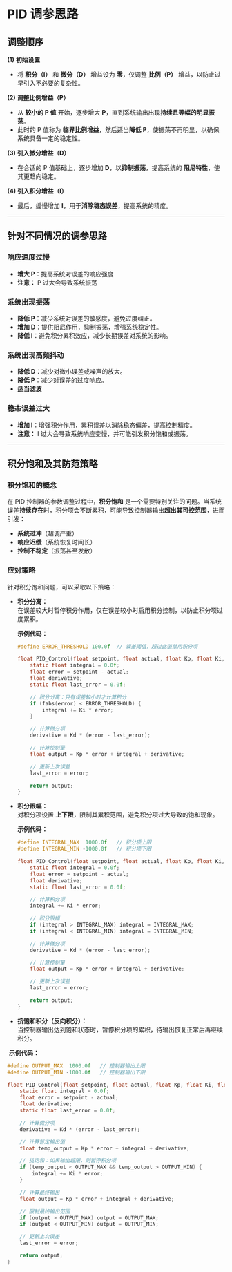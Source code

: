 # PID 调参思路

## 调整顺序


 **(1) 初始设置**

- 将 **积分（I）** 和 **微分（D）** 增益设为 **零**，仅调整 **比例（P）** 增益，以防止过早引入不必要的复杂性。

 **(2) 调整比例增益（P）**
- 从 **较小的 P 值** 开始，逐步增大 **P**，直到系统输出出现**持续且等幅的明显振荡**。
- 此时的 P 值称为 **临界比例增益**，然后适当**降低 P**，使振荡不再明显，以确保系统具备一定的稳定性。

 **(3) 引入微分增益（D）**
- 在合适的 P 值基础上，逐步增加 **D**，以**抑制振荡**，提高系统的 **阻尼特性**，使其更趋向稳定。

 **(4) 引入积分增益（I）**
- 最后，缓慢增加 **I**，用于**消除稳态误差**，提高系统的精度。

---

## **针对不同情况的调参思路**


 ### **响应速度过慢**
- **增大 P**：提高系统对误差的响应强度
- **注意：** P 过大会导致系统振荡

### **系统出现振荡**
- **降低 P**：减少系统对误差的敏感度，避免过度纠正。
- **增加 D**：提供阻尼作用，抑制振荡，增强系统稳定性。
- **降低 I**：避免积分累积效应，减少长期误差对系统的影响。

### 系统出现高频抖动

- **降低 D**：减少对微小误差或噪声的放大。
- **降低 P**：减少对误差的过度响应。
- **适当滤波**

### **稳态误差过大**
- **增加 I**：增强积分作用，累积误差以消除稳态偏差，提高控制精度。
- **注意：** I 过大会导致系统响应变慢，并可能引发积分饱和或振荡。

---

## 积分饱和及其防范策略

### **积分饱和的概念**

在 PID 控制器的参数调整过程中，**积分饱和** 是一个需要特别关注的问题。当系统误差**持续存在**时，积分项会不断累积，可能导致控制器输出**超出其可控范围**，进而引发：
- **系统过冲**（超调严重）
- **响应迟缓**（系统恢复时间长）
- **控制不稳定**（振荡甚至发散）

### **应对策略**
针对积分饱和问题，可以采取以下策略：

- **积分分离：**  
  在误差较大时暂停积分作用，仅在误差较小时启用积分控制，以防止积分项过度累积。

   **示例代码：**

    ```c
    #define ERROR_THRESHOLD 100.0f  // 误差阈值，超过此值禁用积分项
  
    float PID_Control(float setpoint, float actual, float Kp, float Ki, float Kd) {
        static float integral = 0.0f;
        float error = setpoint - actual;
        float derivative;
        static float last_error = 0.0f;
  
        // 积分分离：只有误差较小时才计算积分
        if (fabs(error) < ERROR_THRESHOLD) {
            integral += Ki * error;
        }
  
        // 计算微分项
        derivative = Kd * (error - last_error);
  
        // 计算控制量
        float output = Kp * error + integral + derivative;
  
        // 更新上次误差
        last_error = error;
  
        return output;
    }
    ```

- **积分限幅：**  
  对积分项设置 **上下限**，限制其累积范围，避免积分项过大导致的饱和现象。

	**示例代码：**

    ```c
    #define INTEGRAL_MAX  1000.0f   // 积分项上限
    #define INTEGRAL_MIN -1000.0f   // 积分项下限
    
    float PID_Control(float setpoint, float actual, float Kp, float Ki, float Kd) {
        static float integral = 0.0f;
        float error = setpoint - actual;
        float derivative;
        static float last_error = 0.0f;
    
        // 计算积分项
        integral += Ki * error;
    
        // 积分限幅
        if (integral > INTEGRAL_MAX) integral = INTEGRAL_MAX;
        if (integral < INTEGRAL_MIN) integral = INTEGRAL_MIN;
    
        // 计算微分项
        derivative = Kd * (error - last_error);
    
        // 计算控制量
        float output = Kp * error + integral + derivative;
    
        // 更新上次误差
        last_error = error;
    
        return output;
    }
    
    ```



- **抗饱和积分（反向积分）：**  
  当控制器输出达到饱和状态时，暂停积分项的累积，待输出恢复正常后再继续积分。

​	**示例代码：**

```c
#define OUTPUT_MAX  1000.0f   // 控制器输出上限
#define OUTPUT_MIN -1000.0f   // 控制器输出下限

float PID_Control(float setpoint, float actual, float Kp, float Ki, float Kd) {
    static float integral = 0.0f;
    float error = setpoint - actual;
    float derivative;
    static float last_error = 0.0f;

    // 计算微分项
    derivative = Kd * (error - last_error);

    // 计算暂定输出值
    float temp_output = Kp * error + integral + derivative;

    // 抗饱和：如果输出超限，则暂停积分项
    if (temp_output < OUTPUT_MAX && temp_output > OUTPUT_MIN) {
        integral += Ki * error;
    }

    // 计算最终输出
    float output = Kp * error + integral + derivative;

    // 限制最终输出范围
    if (output > OUTPUT_MAX) output = OUTPUT_MAX;
    if (output < OUTPUT_MIN) output = OUTPUT_MIN;

    // 更新上次误差
    last_error = error;

    return output;
}

```




